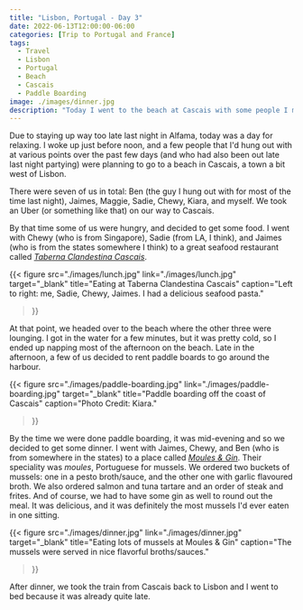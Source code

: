 ```yaml
---
title: "Lisbon, Portugal - Day 3"
date: 2022-06-13T12:00:00-06:00
categories: [Trip to Portugal and France]
tags:
  - Travel
  - Lisbon
  - Portugal
  - Beach
  - Cascais
  - Paddle Boarding
image: ./images/dinner.jpg
description: "Today I went to the beach at Cascais with some people I met at the hostel."
---
```


Due to staying up way too late last night in Alfama, today was a day for
relaxing. I woke up just before noon, and a few people that I'd hung out with at
various points over the past few days (and who had also been out late last night
partying) were planning to go to a beach in Cascais, a town a bit west of
Lisbon.

There were seven of us in total: Ben (the guy I hung out with for most of the
time last night), Jaimes, Maggie, Sadie, Chewy, Kiara, and myself. We took an
Uber (or something like that) on our way to Cascais.

By that time some of us were hungry, and decided to get some food. I went with
Chewy (who is from Singapore), Sadie (from LA, I think), and Jaimes (who is from
the states somewhere I think) to a great seafood restaurant called [_Taberna
Clandestina Cascais_](https://g.page/tabernaclandestinacascais).

{{< figure
      src="./images/lunch.jpg"
      link="./images/lunch.jpg"
      target="_blank"
      title="Eating at Taberna Clandestina Cascais"
      caption="Left to right: me, Sadie, Chewy, Jaimes. I had a delicious seafood pasta."
>}}

At that point, we headed over to the beach where the other three were lounging.
I got in the water for a few minutes, but it was pretty cold, so I ended up
napping most of the afternoon on the beach. Late in the afternoon, a few of us
decided to rent paddle boards to go around the harbour.

{{< figure
      src="./images/paddle-boarding.jpg"
      link="./images/paddle-boarding.jpg"
      target="_blank"
      title="Paddle boarding off the coast of Cascais"
      caption="Photo Credit: Kiara."
>}}

By the time we were done paddle boarding, it was mid-evening and so we decided
to get some dinner. I went with Jaimes, Chewy, and Ben (who is from somewhere in
the states) to a place called [_Moules &
Gin_](https://goo.gl/maps/7jjrpmFtYN2razNo7). Their speciality was _moules_,
Portuguese for mussels. We ordered two buckets of mussels: one in a pesto
broth/sauce, and the other one with garlic flavoured broth. We also ordered
salmon and tuna tartare and an order of steak and frites. And of course, we had
to have some gin as well to round out the meal. It was delicious, and it was
definitely the most mussels I'd ever eaten in one sitting.

{{< figure
      src="./images/dinner.jpg"
      link="./images/dinner.jpg"
      target="_blank"
      title="Eating lots of mussels at Moules & Gin"
      caption="The mussels were served in nice flavorful broths/sauces."
>}}

After dinner, we took the train from Cascais back to Lisbon and I went to bed
because it was already quite late.
